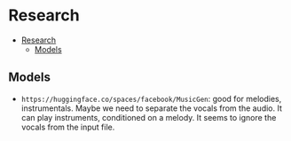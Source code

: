 # Research

- [Research](#research)
  - [Models](#models)

## Models

- `https://huggingface.co/spaces/facebook/MusicGen`: good for melodies, instrumentals. Maybe we need to separate the vocals from the audio. It can play instruments, conditioned on a melody. It seems to ignore the vocals from the input file.
